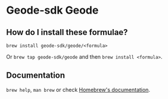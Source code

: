 # Geode-sdk Geode

## How do I install these formulae?

`brew install geode-sdk/geode/<formula>`

Or `brew tap geode-sdk/geode` and then `brew install <formula>`.

## Documentation

`brew help`, `man brew` or check [Homebrew's documentation](https://docs.brew.sh).
